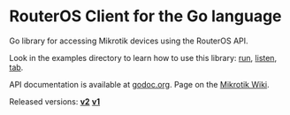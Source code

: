 # RouterOS Client for the Go language

Go library for accessing Mikrotik devices using the RouterOS API.

Look in the examples directory to learn how to use this library:
[run](examples/run/main.go),
[listen](examples/listen/main.go),
[tab](examples/tab/main.go).

API documentation is available at [godoc.org](https://godoc.org/github.com/hainguyen8y/routeros).
Page on the [Mikrotik Wiki](http://wiki.mikrotik.com/wiki/API_in_Go).

Released versions:
[**v2**](https://github.com/hainguyen8y/routeros/tree/v2)
[**v1**](https://github.com/hainguyen8y/routeros/tree/v1)
